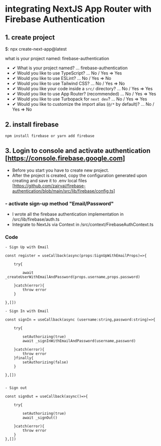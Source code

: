 # integrating NextJS App Router with Firebase Authentication

## 1. create project

$: npx create-next-app@latest 

what is your project named: firebase-authentication

- ✔ What is your project named? … firebase-authentication
- ✔ Would you like to use TypeScript? … No / Yes => Yes
- ✔ Would you like to use ESLint? … No / Yes => No
- ✔ Would you like to use Tailwind CSS? … No / Yes  => No
- ✔ Would you like your code inside a `src/` directory? … No / Yes  => Yes
- ✔ Would you like to use App Router? (recommended) … No / Yes => Yes
- ✔ Would you like to use Turbopack for `next dev`? … No / Yes => Yes
- ✔ Would you like to customize the import alias (`@/*` by default)? … No / Yes => No

## 2. install firebase
    npm install firebase or yarn add firebase

## 3. Login to console and activate authentication [https://console.firebase.google.com]
- Before you start you have to create new project.
- After the project is created, copy the configuration generated upon creating and save it to .env local files 
    [https://github.com/zairvai/firebase-authentication/blob/main/src/lib/firebase/config.ts]


### - activate sign-up method "Email/Password"
- I wrote all the firebase authentication implementation in /src/lib/firebase/auth.ts
- Integrate to NextJs via Context in /src/context/FirebaseAuthContext.ts

### Code

    - Sign Up with Email

    const register = useCallback(async(props:SignUpWithEmailProps)=>{

        try{

            await _createUserWithEmailAndPassword(props.username,props.password)

        }catch(error){
            throw error
        }

    },[])

    - Sign In with Email

    const signIn = useCallback(async (username:string,password:string)=>{

        try{

            setAuthorizing(true)
            await _signInWithEmailAndPassword(username,password)
            
        }catch(error){
            throw error
        }finally{
            setAuthorizing(false)
        }

    },[])


    - Sign out

    const signOut = useCallback(async()=>{
        
        try{

            setAuthorizing(true)
            await _signOut()

        }catch(error){
            throw error
        }
    },[])